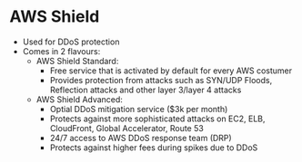 # AWS Shield

- Used for DDoS protection
- Comes in 2 flavours:
    - AWS Shield Standard:
        - Free service that is activated by default for every AWS costumer
        - Provides protection from attacks such as SYN/UDP Floods, Reflection attacks and other layer 3/layer 4 attacks
    - AWS Shield Advanced:
        - Optial DDoS mitigation service ($3k per month)
        - Protects against more sophisticated attacks on EC2, ELB, CloudFront, Global Accelerator, Route 53
        - 24/7 access to AWS DDoS response team (DRP)
        - Protects against higher fees during spikes due to DDoS